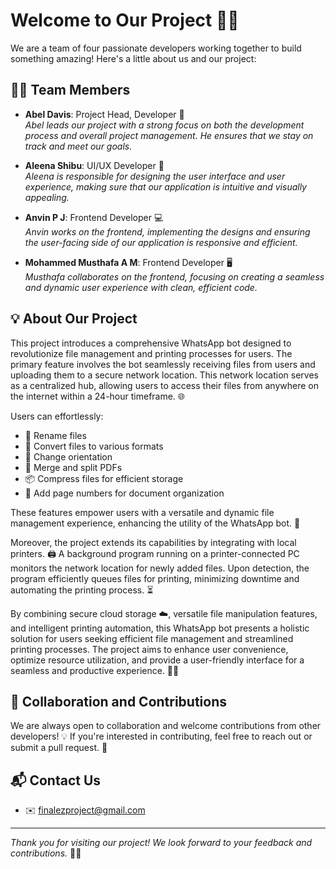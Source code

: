 # Welcome to Our Project 👋✨

We are a team of four passionate developers working together to build something amazing! Here's a little about us and our project:

## 🧑‍💻 Team Members

- **Abel Davis**: Project Head, Developer 🚀  
  *Abel leads our project with a strong focus on both the development process and overall project management. He ensures that we stay on track and meet our goals.*

- **Aleena Shibu**: UI/UX Developer 🎨  
  *Aleena is responsible for designing the user interface and user experience, making sure that our application is intuitive and visually appealing.*

- **Anvin P J**: Frontend Developer 💻  
  *Anvin works on the frontend, implementing the designs and ensuring the user-facing side of our application is responsive and efficient.*

- **Mohammed Musthafa A M**: Frontend Developer 🖥️  
  *Musthafa collaborates on the frontend, focusing on creating a seamless and dynamic user experience with clean, efficient code.*

## 💡 About Our Project

This project introduces a comprehensive WhatsApp bot designed to revolutionize file management and printing processes for users. The primary feature involves the bot seamlessly receiving files from users and uploading them to a secure network location. This network location serves as a centralized hub, allowing users to access their files from anywhere on the internet within a 24-hour timeframe. 🌐

Users can effortlessly:
- 📝 Rename files
- 🔄 Convert files to various formats
- 🔄 Change orientation
- 🧩 Merge and split PDFs
- 📦 Compress files for efficient storage
- 🔢 Add page numbers for document organization

These features empower users with a versatile and dynamic file management experience, enhancing the utility of the WhatsApp bot. 📱

Moreover, the project extends its capabilities by integrating with local printers. 🖨️ A background program running on a printer-connected PC monitors the network location for newly added files. Upon detection, the program efficiently queues files for printing, minimizing downtime and automating the printing process. ⏳

By combining secure cloud storage ☁️, versatile file manipulation features, and intelligent printing automation, this WhatsApp bot presents a holistic solution for users seeking efficient file management and streamlined printing processes. The project aims to enhance user convenience, optimize resource utilization, and provide a user-friendly interface for a seamless and productive experience. 🚀✨

## 🤝 Collaboration and Contributions

We are always open to collaboration and welcome contributions from other developers! 💡 If you're interested in contributing, feel free to reach out or submit a pull request. 🌟

## 📬 Contact Us

- ✉️ finalezproject@gmail.com

---

*Thank you for visiting our project! We look forward to your feedback and contributions.* 🙏✨
